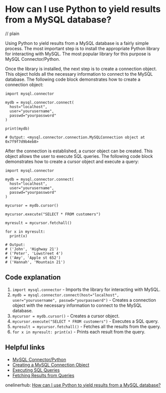 # How can I use Python to yield results from a MySQL database?
// plain

Using Python to yield results from a MySQL database is a fairly simple process. The most important step is to install the appropriate Python library for interacting with MySQL. The most popular library for this purpose is MySQL Connector/Python.

Once the library is installed, the next step is to create a connection object. This object holds all the necessary information to connect to the MySQL database. The following code block demonstrates how to create a connection object:

```
import mysql.connector

mydb = mysql.connector.connect(
  host="localhost",
  user="yourusername",
  passwd="yourpassword"
)

print(mydb)

# Output: <mysql.connector.connection.MySQLConnection object at 0x7f9f7d9b4eb8>
```

After the connection is established, a cursor object can be created. This object allows the user to execute SQL queries. The following code block demonstrates how to create a cursor object and execute a query:

```
import mysql.connector

mydb = mysql.connector.connect(
  host="localhost",
  user="yourusername",
  passwd="yourpassword"
)

mycursor = mydb.cursor()

mycursor.execute("SELECT * FROM customers")

myresult = mycursor.fetchall()

for x in myresult:
  print(x)

# Output:
# ('John', 'Highway 21')
# ('Peter', 'Lowstreet 4')
# ('Amy', 'Apple st 652')
# ('Hannah', 'Mountain 21')
```

## Code explanation


1. `import mysql.connector` - Imports the library for interacting with MySQL.
2. `mydb = mysql.connector.connect(host="localhost", user="yourusername", passwd="yourpassword")` - Creates a connection object with the necessary information to connect to the MySQL database.
3. `mycursor = mydb.cursor()` - Creates a cursor object.
4. `mycursor.execute("SELECT * FROM customers")` - Executes a SQL query.
5. `myresult = mycursor.fetchall()` - Fetches all the results from the query.
6. `for x in myresult: print(x)` - Prints each result from the query.

## Helpful links

- [MySQL Connector/Python](https://dev.mysql.com/doc/connector-python/en/)
- [Creating a MySQL Connection Object](https://www.w3schools.com/python/python_mysql_create_db.asp)
- [Executing SQL Queries](https://www.w3schools.com/python/python_mysql_select.asp)
- [Fetching Results from Queries](https://www.w3schools.com/python/python_mysql_getdata.asp)

onelinerhub: [How can I use Python to yield results from a MySQL database?](https://onelinerhub.com/python-mysql/how-can-i-use-python-to-yield-results-from-a-mysql-database)